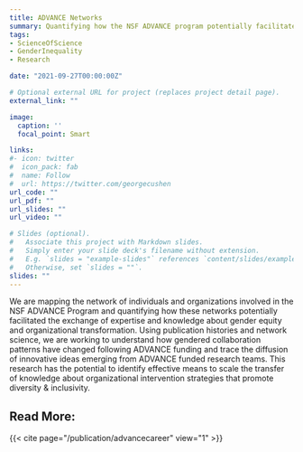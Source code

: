 ```yaml
---
title: ADVANCE Networks 
summary: Quantifying how the NSF ADVANCE program potentially facilitated the exchange of expertise and knowledge about gender equity and organizational transformation.
tags:
- ScienceOfScience
- GenderInequality
- Research

date: "2021-09-27T00:00:00Z"

# Optional external URL for project (replaces project detail page).
external_link: ""

image:
  caption: ''
  focal_point: Smart

links:
#- icon: twitter
#  icon_pack: fab
#  name: Follow
#  url: https://twitter.com/georgecushen
url_code: ""
url_pdf: ""
url_slides: ""
url_video: ""

# Slides (optional).
#   Associate this project with Markdown slides.
#   Simply enter your slide deck's filename without extension.
#   E.g. `slides = "example-slides"` references `content/slides/example-slides.md`.
#   Otherwise, set `slides = ""`.
slides: ""
---
```


We are mapping the network of individuals and organizations involved in the NSF ADVANCE Program and quantifying how these networks potentially facilitated the exchange of expertise and knowledge about gender equity and organizational transformation. Using publication histories and network science, we are working to understand how gendered collaboration patterns have changed following ADVANCE funding and trace the diffusion of innovative ideas emerging from ADVANCE funded research teams. This research has the potential to identify effective means to scale the transfer of knowledge about organizational intervention strategies that promote diversity & inclusivity.


Read More:
---------------
{{< cite page="/publication/advancecareer" view="1" >}}